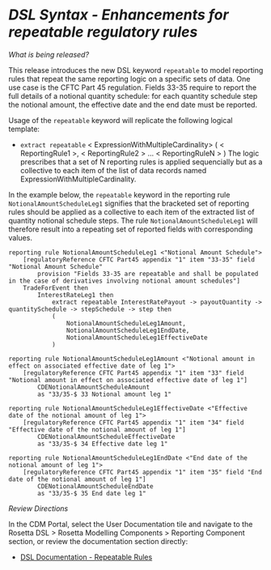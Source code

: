 # *DSL Syntax - Enhancements for repeatable regulatory rules*

_What is being released?_

This release introduces the new DSL keyword `repeatable` to model reporting rules that repeat the same reporting logic on a specific sets of data.  One use case is the CFTC Part 45 regulation. Fields 33-35 require to report the full details of a notional quantity schedule: for each quantity schedule step the notional amount, the effective date and the end date must be reported.

Usage of the `repeatable` keyword will replicate the following logical template: 
- `extract repeatable` < ExpressionWithMultipleCardinality> ( < ReportingRule1 >, < ReportingRule2 > ... < ReportingRuleN > )
The logic prescribes that a set of N reporting rules is applied sequencially but as a collective to each item of  the list of data records named ExpressionWithMultipleCardinality. 

In the example below, the `repeatable` keyword in the reporting rule `NotionalAmountScheduleLeg1` signifies that the bracketed set of reporting rules should be applied as a collective to each item of the extracted list of quantity notional schedule steps. The rule `NotionalAmountScheduleLeg1` will therefore result into a repeating set of reported fields with corresponding values.
```
reporting rule NotionalAmountScheduleLeg1 <"Notional Amount Schedule">
	[regulatoryReference CFTC Part45 appendix "1" item "33-35" field "Notional Amount Schedule"
		provision "Fields 33-35 are repeatable and shall be populated in the case of derivatives involving notional amount schedules"]
    TradeForEvent then
        InterestRateLeg1 then
            extract repeatable InterestRatePayout -> payoutQuantity -> quantitySchedule -> stepSchedule -> step then
            (
                NotionalAmountScheduleLeg1Amount,
                NotionalAmountScheduleLeg1EndDate,		
                NotionalAmountScheduleLeg1EffectiveDate
            )

reporting rule NotionalAmountScheduleLeg1Amount <"Notional amount in effect on associated effective date of leg 1">
	[regulatoryReference CFTC Part45 appendix "1" item "33" field "Notional amount in effect on associated effective date of leg 1"]
		CDENotionalAmountScheduleAmount
		as "33/35-$ 33 Notional amount leg 1"

reporting rule NotionalAmountScheduleLeg1EffectiveDate <"Effective date of the notional amount of leg 1">
	[regulatoryReference CFTC Part45 appendix "1" item "34" field "Effective date of the notional amount of leg 1"]
		CDENotionalAmountScheduleEffectiveDate
		as "33/35-$ 34 Effective date leg 1"

reporting rule NotionalAmountScheduleLeg1EndDate <"End date of the notional amount of leg 1">
	[regulatoryReference CFTC Part45 appendix "1" item "35" field "End date of the notional amount of leg 1"]
		CDENotionalAmountScheduleEndDate
		as "33/35-$ 35 End date leg 1"
```

_Review Directions_

In the CDM Portal, select the User Documentation tile and navigate to the Rosetta DSL > Rosetta Modelling Components > Reporting Component  section, or review the documentation section directly:

- [DSL Documentation - Repeatable Rules](https://docs.rosetta-technology.io/dsl/documentation.html#repeatable-rules)

